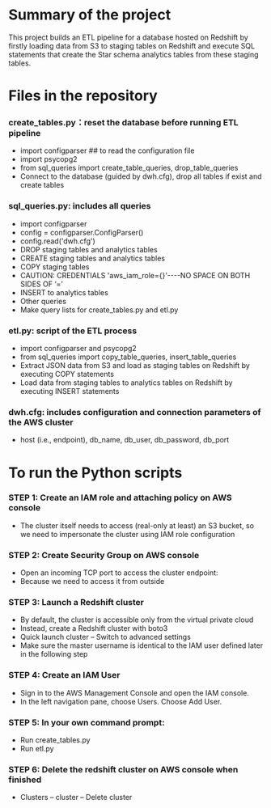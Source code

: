 # Summary of the project
This project builds an ETL pipeline for a database hosted on Redshift by firstly loading data from S3 to staging tables on Redshift and execute SQL statements that create the Star schema analytics tables from these staging tables.

# Files in the repository

### create_tables.py：reset the database before running ETL pipeline

* import configparser ## to read the configuration file
* import psycopg2
* from sql_queries import create_table_queries, drop_table_queries
* Connect to the database (guided by dwh.cfg), drop all tables if exist and create tables

### sql_queries.py: includes all queries

* import configparser
* config = configparser.ConfigParser()
* config.read('dwh.cfg')
* DROP staging tables and analytics tables
* CREATE staging tables and analytics tables
* COPY staging tables
* CAUTION: CREDENTIALS 'aws_iam_role={}'----NO SPACE ON BOTH SIDES OF ‘=’
* INSERT to analytics tables
* Other queries
* Make query lists for create_tables.py and etl.py

### etl.py: script of the ETL process

* import configparser and psycopg2
* from sql_queries import copy_table_queries, insert_table_queries
* Extract JSON data from S3 and load as staging tables on Redshift by executing COPY statements 
* Load data from staging tables to analytics tables on Redshift by executing INSERT statements

### dwh.cfg: includes configuration and connection parameters of the AWS cluster

* host (i.e., endpoint), db_name, db_user, db_password, db_port

# To run the Python scripts

### STEP 1: Create an IAM role and attaching policy on AWS console

* The cluster itself needs to access (real-only at least) an S3 bucket, so we need to impersonate the cluster using IAM role configuration

### STEP 2: Create Security Group on AWS console

* Open an incoming TCP port to access the cluster endpoint:
* Because we need to access it from outside

### STEP 3: Launch a Redshift cluster

* By default, the cluster is accessible only from the virtual private cloud
* Instead, create a Redshift cluster with boto3
* Quick launch cluster – Switch to advanced settings
* Make sure the master username is identical to the IAM user defined later in the following step

### STEP 4: Create an IAM User

* Sign in to the AWS Management Console and open the IAM console.
* In the left navigation pane, choose Users. Choose Add User.

### STEP 5: In your own command prompt:

* Run create_tables.py
* Run etl.py

### STEP 6: Delete the redshift cluster on AWS console when finished

* Clusters – cluster – Delete cluster
